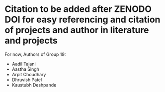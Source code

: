 # Citation to be added after ZENODO DOI for easy referencing and citation of projects and author in literature and projects
For now, Authors of Group 19:
- Aadil Tajani
- Aastha Singh
- Arpit Choudhary
- Dhruvish Patel
- Kaustubh Deshpande
